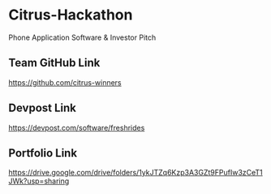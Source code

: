 # Citrus-Hackathon

Phone Application Software & Investor Pitch

## Team GitHub Link

https://github.com/citrus-winners

## Devpost Link

https://devpost.com/software/freshrides

## Portfolio Link

https://drive.google.com/drive/folders/1ykJTZq6Kzp3A3GZt9FPufIw3zCeT1JWk?usp=sharing
